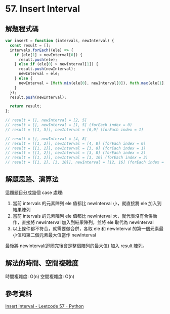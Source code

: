 # 57. Insert Interval

## 解題程式碼

```javascript
var insert = function (intervals, newInterval) {
  const result = [];
  intervals.forEach((ele) => {
    if (ele[1] < newInterval[0]) {
      result.push(ele);
    } else if (ele[0] > newInterval[1]) {
      result.push(newInterval);
      newInterval = ele;
    } else {
      newInterval = [Math.min(ele[0], newInterval[0]), Math.max(ele[1], newInterval[1])];
    }
  });
  result.push(newInterval);

  return result;
};

// result = [], newInterval = [2, 5]
// result = [], newInterval = [1, 5] (forEach index = 0)
// result = [[1, 5]], newInterval = [6,9] (forEach index = 1)

// result = [], newInterval = [4, 8]
// result = [[1, 2]], newInterval = [4, 8] (forEach index = 0)
// result = [[1, 2]], newInterval = [3, 8] (forEach index = 1)
// result = [[1, 2]], newInterval = [3, 8] (forEach index = 2)
// result = [[1, 2]], newInterval = [3, 10] (forEach index = 3)
// result = [[1, 2], [3, 10]], newInterval = [12, 16] (forEach index = 4)
```

## 解題思路、演算法

這題題目分成幾個 case 處理:

1. 當前 intervals 的元素陣列 ele 值都比 newInterval 小，就直接將 ele 加入到結果陣列
2. 當前 intervals 的元素陣列 ele 值都比 newInterval 大，就代表沒有合併動作，直接將 newInterval 加入到結果陣列，並將 ele 取代為 newInterval
3. 以上條件都不符合，就需要做合併，各取 ele 和 newInterval 的第一個元素最小值和第二個元素最大值當作 newInterval

最後將 newInterval(迴圈完後會是整個陣列的最大值) 加入 result 陣列。

## 解法的時間、空間複雜度

時間複雜度: O(n)
空間複雜度: O(n)

## 參考資料

[Insert Interval - Leetcode 57 - Python](https://youtu.be/A8NUOmlwOlM?si=vJiM2Bg7sYt0CXej)
